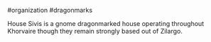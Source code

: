 #organization #dragonmarks 

House Sivis is a gnome dragonmarked house operating throughout Khorvaire though they remain strongly based out of Zilargo.